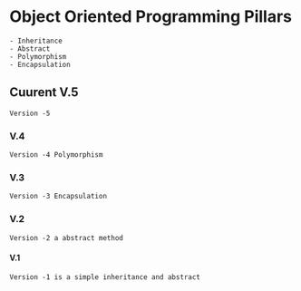 # Object Oriented Programming Pillars
    - Inheritance 
    - Abstract 
    - Polymorphism 
    - Encapsulation


## Cuurent V.5 

    Version -5  


### V.4 

    Version -4 Polymorphism 

### V.3

    Version -3 Encapsulation 

### V.2 

    Version -2 a abstract method 


#### V.1 

    Version -1 is a simple inheritance and abstract  